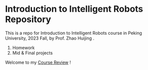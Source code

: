 # Introduction to Intelligent Robots Repository

This is a repo for Introduction to Intelligent Robots course in Peking University, 2023 Fall, by Prof. Zhao Huijing .

1. Homework
2. Mid & Final projects

Welcome to my [Course Review](https://www.lyt0112.com/blog/course_review-zh) !
